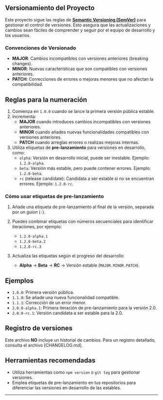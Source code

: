 ## Versionamiento del Proyecto

Este proyecto sigue las reglas de [**Semantic Versioning (SemVer)**](https://semver.org/) para gestionar el control de versiones. Esto asegura que las actualizaciones y cambios sean fáciles de comprender y seguir por el equipo de desarrollo y los usuarios.

### Convenciones de Versionado

- **MAJOR**: Cambios incompatibles con versiones anteriores (breaking changes).
- **MINOR**: Nuevas características que son compatibles con versiones anteriores.
- **PATCH**: Correcciones de errores o mejoras menores que no afectan la compatibilidad.

## Reglas para la numeración

1. Comienza en `1.0.0` cuando se lance la primera versión pública estable.
2. Incrementa:
   - **MAJOR** cuando introduces cambios incompatibles con versiones anteriores.
   - **MINOR** cuando añades nuevas funcionalidades compatibles con versiones anteriores.
   - **PATCH** cuando arreglas errores o realizas mejoras internas.
3. Utiliza etiquetas de **pre-lanzamiento** para versiones en desarrollo, como:
   - `alpha`: Versión en desarrollo inicial, puede ser inestable. Ejemplo: `1.2.0-alpha`.
   - `beta`: Versión más estable, pero puede contener errores. Ejemplo: `1.2.0-beta`.
   - `rc` (release candidate): Candidata a ser estable si no se encuentran errores. Ejemplo: `1.2.0-rc`.

### Cómo usar etiquetas de pre-lanzamiento

1. Añade una etiqueta de pre-lanzamiento al final de la versión, separada por un guion (`-`).
2. Puedes combinar etiquetas con números secuenciales para identificar iteraciones, por ejemplo:
   - `1.2.0-alpha.1`
   - `1.2.0-beta.2`
   - `1.2.0-rc.3`

3. Actualiza las etiquetas según el progreso del desarrollo:
   - **Alpha** → **Beta** → **RC** → Versión estable (`MAJOR.MINOR.PATCH`).

## Ejemplos

- `1.0.0`: Primera versión pública.
- `1.1.0`: Se añade una nueva funcionalidad compatible.
- `1.1.1`: Corrección de un error menor.
- `2.0.0-alpha.1`: Primera iteración de pre-lanzamiento para la versión 2.0.
- `2.0.0-rc.1`: Versión candidata a ser estable para la 2.0.

## Registro de versiones

Este archivo **NO** incluye un historial de cambios. Para un registro detallado, consulta el archivo [CHANGELOG.md].

## Herramientas recomendadas

- Utiliza herramientas como `npm version` o `git tag` para gestionar versiones.
- Emplea etiquetas de pre-lanzamiento en tus repositorios para diferenciar las versiones en desarrollo de las estables.

---
